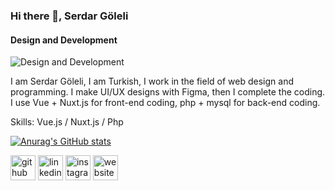 ### Hi there 👋, Serdar Göleli
#### Design and Development
![Design and Development](https://pbs.twimg.com/profile_banners/1258850187444977664/1628988254/1500x500)

I am Serdar Göleli, I am Turkish, I work in the field of web design and programming. I make UI/UX designs with Figma, then I complete the coding. I use Vue + Nuxt.js for front-end coding, php + mysql for back-end coding.

Skills: Vue.js / Nuxt.js / Php

[![Anurag's GitHub stats](https://github-readme-stats.vercel.app/api?username=serdargoleli)](https://github.com/anuraghazra/github-readme-stats)


[<img src='https://cdn.jsdelivr.net/npm/simple-icons@3.0.1/icons/github.svg' alt='github' height='40'>](https://github.com/serdargoleli)  [<img src='https://cdn.jsdelivr.net/npm/simple-icons@3.0.1/icons/linkedin.svg' alt='linkedin' height='40'>](https://www.linkedin.com/in/serdar-g%C3%B6leli-b1383315b/)  [<img src='https://cdn.jsdelivr.net/npm/simple-icons@3.0.1/icons/instagram.svg' alt='instagram' height='40'>](https://www.instagram.com/serdargoleli_/)  [<img src='https://cdn.jsdelivr.net/npm/simple-icons@3.0.1/icons/icloud.svg' alt='website' height='40'>](serdargoleli.github.io)  

